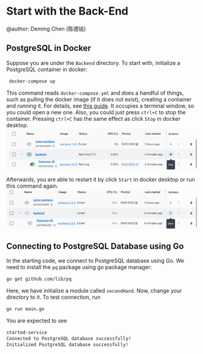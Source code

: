 # Start with the Back-End

@author: Deming Chen (陈德铭)

## PostgreSQL in Docker

Suppose you are under the `Backend` directory. To start with, initialize a PostgreSQL container in docker:

```bash
 docker-compose up
```

This command reads `docker-compose.yml` and does a handful of things, such as pulling the docker image (if it does not exist), creating a container and running it. For details, see [this guide](./docker.md). It occupies a terminal window, so you could open a new one. Also, you could just press `ctrl+C` to stop the container. Pressing `ctrl+C` has the same effect as click `Stop` in docker desktop. ![](./images/docker_desktop_stop_container.png)

Afterwards, you are able to restart it by click `Start` in docker desktop or run this command again.![image](./images/docker_desktop_start_container.png)

## Connecting to PostgreSQL Database using Go

In the starting code, we connect to PostgreSQL database using Go. We need to install the `pq` package using go package manager:

```bash
go get github.com/lib/pq
```

Here, we have initialize a module called `secondHand`. Now, change your directory to it. To test connection, run

```bash
go run main.go
```

You are expected to see

```
started-service
Connected to PostgreSQL database successfully!
Initialized PostgreSQL database successfully!
```

